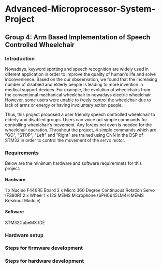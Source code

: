 # Advanced-Microprocessor-System-Project
## Group 4: Arm Based Implementation of Speech Controlled Wheelchair
### Introduction
Nowadays, keyword spotting and speech recognition are widely used in diferent application in order to improve the quality of human's life and solve inconvenience. Based on the our obseervation, we found that the increasing number of disabled and elderly people is leading to more invention in medical support devices. For example, the evolution of wheelchairs from the conventional mechanical wheelchair to nowadays electric wheelchair. However, some users were unable to freely control the wheelchair due to lack of arms or energy or having involuntary action people.
  
  Thus, this project proposed a user friendly speech controlled wheelchair to elderly and disabled groups. Users can voice out simple commands for controlling wheelchair’s movement. Any forces not even is needed for the wheelchair operation. Throuhout the project, 4 simple commands which are "GO", "STOP", "Left" and  "Right" are trained using CNN in the DSP of STM32 in order to control the movement of the servo motor.

### Requirements
Below are the minimum hardware and software requiremnets for this project.
#### Hardware
1 x Nucleo F446RE Board
2 x Micro 360 Degree Continuous Rotation Servo (FS90R)
2 x Wheel
1 x I2S MEMS Microphone (SPH0645LM4H MEMS Breakout Module)

#### Software
STM32CubeMX IDE

### 
### Hardware setup
### Steps for firmware development
### Steps for hardware development
